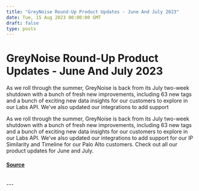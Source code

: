 ```yaml
---
title: "GreyNoise Round-Up Product Updates - June And July 2023"
date: Tue, 15 Aug 2023 00:00:00 GMT
draft: false
type: posts
---
```

# GreyNoise Round-Up Product Updates - June And July 2023





As we roll through the summer, GreyNoise is back from its July two-week shutdown with a bunch of fresh new improvements, including 63 new tags and a bunch of exciting new data insights for our customers to explore in our Labs API. We’ve also updated our integrations to add support

As we roll through the summer, GreyNoise is back from its July two-week shutdown with a bunch of fresh new improvements, including 63 new tags and a bunch of exciting new data insights for our customers to explore in our Labs API. We’ve also updated our integrations to add support for our IP Similarity and Timeline for our Palo Alto customers. Check out all our product updates for June and July.

#### [Source](https://www.greynoise.io/blog/greynoise-round-up-product-updates-june-and-july-2023)

<br/>
---

